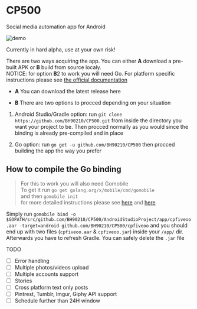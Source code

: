 # CP500
Social media automation app for Android

![demo](https://media.giphy.com/media/dYy4hNwcQciByQnBz6/giphy.gif "Working Alpha")

Currently in hard alpha, use at your own risk!

There are two ways acquiring the app. You can either **A** download a pre-built APK or **B** build from source localy.  
NOTICE: for option **B**2 to work you will need Go. For platform specific instructions please see [the official documentation](https://golang.org/doc/install) 

* **A** You can download the latest release here
  
* **B** There are two options to procced depending on your situation

1. Android Studio/Gradle option: run `git clone https://github.com/BH90210/CP500.git` from inside the directory you want your project to be. Then procced normally as you would since the binding is already pre-compiled and in place

2. Go option: run `go get -u github.com/BH90210/CP500` then procced building the app the way you prefer

## How to compile the Go binding

> For this to work you will also need Gomobile  
> To get it run `go get golang.org/x/mobile/cmd/gomobile`  
> and then `gomobile init`  
> for more detailed instructions please see [here](https://godoc.org/golang.org/x/mobile/cmd/gomobile) and [here](https://github.com/golang/go/wiki/Mobile)

Simply run `gomobile bind -o $GOPATH/src/github.com/BH90210/CP500/AndroidStudioProject/app/cpfiveoo.aar -target=android github.com/BH90210/CP500/cpfiveoo` and you should end up with two files (`cpfiveoo.aar` & `cpfiveoo.jar`) inside your `/app/` dir. Afterwards you have to refresh Gradle. You can safely delete the `.jar` file

TODO
- [ ] Error handling
- [ ] Multiple photos/videos upload
- [ ] Multiple accounts support
- [ ] Stories
- [ ] Cross platform text only posts 
- [ ] Pintrest, Tumblr, Imgur, Giphy API support
- [ ] Schedule further than 24H window
